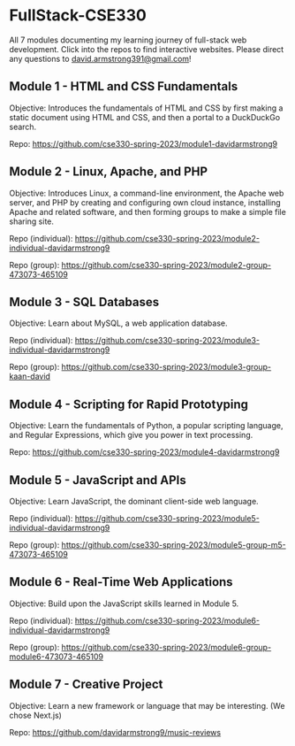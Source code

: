 # FullStack-CSE330
All 7 modules documenting my learning journey of full-stack web development. Click into the repos to find interactive websites. Please direct any questions to david.armstrong391@gmail.com!

## Module 1 - HTML and CSS Fundamentals
Objective: Introduces the fundamentals of HTML and CSS by first making a static document using HTML and CSS, and then a portal to a DuckDuckGo search.

Repo: https://github.com/cse330-spring-2023/module1-davidarmstrong9

## Module 2 - Linux, Apache, and PHP
Objective: Introduces Linux, a command-line environment, the Apache web server, and PHP by creating and configuring own cloud instance, installing Apache and related software, and then forming groups to make a simple file sharing site.

Repo (individual): https://github.com/cse330-spring-2023/module2-individual-davidarmstrong9

Repo (group): https://github.com/cse330-spring-2023/module2-group-473073-465109

## Module 3 - SQL Databases
Objective: Learn about MySQL, a web application database.

Repo (individual): https://github.com/cse330-spring-2023/module3-individual-davidarmstrong9

Repo (group): https://github.com/cse330-spring-2023/module3-group-kaan-david

## Module 4 - Scripting for Rapid Prototyping
Objective: Learn the fundamentals of Python, a popular scripting language, and Regular Expressions, which give you power in text processing.

Repo: https://github.com/cse330-spring-2023/module4-davidarmstrong9

## Module 5 - JavaScript and APIs
Objective: Learn JavaScript, the dominant client-side web language.

Repo (individual): https://github.com/cse330-spring-2023/module5-individual-davidarmstrong9

Repo (group): https://github.com/cse330-spring-2023/module5-group-m5-473073-465109

## Module 6 - Real-Time Web Applications
Objective: Build upon the JavaScript skills learned in Module 5.

Repo (individual): https://github.com/cse330-spring-2023/module6-individual-davidarmstrong9

Repo (group): https://github.com/cse330-spring-2023/module6-group-module6-473073-465109

## Module 7 - Creative Project
Objective: Learn a new framework or language that may be interesting. (We chose Next.js)

Repo: https://github.com/davidarmstrong9/music-reviews
